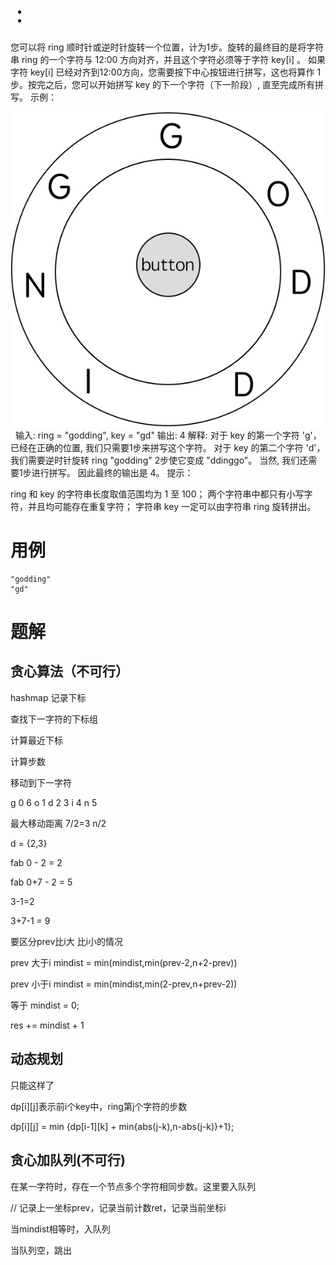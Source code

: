 # ：

您可以将 ring 顺时针或逆时针旋转一个位置，计为1步。旋转的最终目的是将字符串 ring 的一个字符与 12:00 方向对齐，并且这个字符必须等于字符 key[i] 。
如果字符 key[i] 已经对齐到12:00方向，您需要按下中心按钮进行拼写，这也将算作 1 步。按完之后，您可以开始拼写 key 的下一个字符（下一阶段）, 直至完成所有拼写。
示例：

![](./q514_1.jpg)
 
输入: ring = "godding", key = "gd"
输出: 4
解释:
 对于 key 的第一个字符 'g'，已经在正确的位置, 我们只需要1步来拼写这个字符。 
 对于 key 的第二个字符 'd'，我们需要逆时针旋转 ring "godding" 2步使它变成 "ddinggo"。
 当然, 我们还需要1步进行拼写。
 因此最终的输出是 4。
提示：

ring 和 key 的字符串长度取值范围均为 1 至 100；
两个字符串中都只有小写字符，并且均可能存在重复字符；
字符串 key 一定可以由字符串 ring 旋转拼出。

# 用例
```
"godding"
"gd"
```

# 题解

## 贪心算法（不可行）

hashmap
记录下标

查找下一字符的下标组

计算最近下标

计算步数

移动到下一字符

g 0 6
o 1
d 2 3
i 4
n 5

最大移动距离 7/2=3 n/2

d = {2,3}

fab 0 - 2 = 2

fab 0+7 - 2 = 5

3-1=2

3+7-1 = 9

要区分prev比i大 比i小的情况

prev 大于i
mindist = min(mindist,min(prev-2,n+2-prev))

prev 小于i
mindist = min(mindist,min(2-prev,n+prev-2))

等于
mindist = 0;

res += mindist + 1 

## 动态规划
只能这样了

dp[i][j]表示前i个key中，ring第j个字符的步数

dp[i][j] = min {dp[i-1][k] + min{abs(j-k),n-abs(j-k)}+1};





## 贪心加队列(不可行)

在某一字符时，存在一个节点多个字符相同步数。这里要入队列

// 记录上一坐标prev，记录当前计数ret，记录当前坐标i

当mindist相等时，入队列

当队列空，跳出